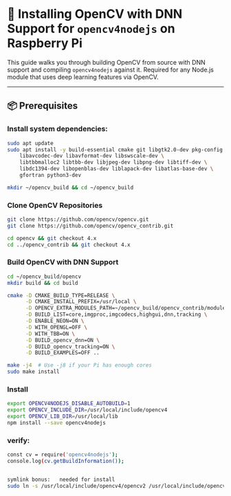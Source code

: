# 🧠 Installing OpenCV with DNN Support for `opencv4nodejs` on Raspberry Pi

This guide walks you through building OpenCV from source with DNN support and compiling `opencv4nodejs` against it. Required for any Node.js module that uses deep learning features via OpenCV.

---

## 📦 Prerequisites

### Install system dependencies:

```bash
sudo apt update
sudo apt install -y build-essential cmake git libgtk2.0-dev pkg-config \
    libavcodec-dev libavformat-dev libswscale-dev \
    libtbbmalloc2 libtbb-dev libjpeg-dev libpng-dev libtiff-dev \
    libdc1394-dev libopenblas-dev liblapack-dev libatlas-base-dev \
    gfortran python3-dev

mkdir ~/opencv_build && cd ~/opencv_build
```

### Clone OpenCV Repositories
```bash
git clone https://github.com/opencv/opencv.git
git clone https://github.com/opencv/opencv_contrib.git

cd opencv && git checkout 4.x
cd ../opencv_contrib && git checkout 4.x
```
### Build OpenCV with DNN Support
```bash
cd ~/opencv_build/opencv
mkdir build && cd build

cmake -D CMAKE_BUILD_TYPE=RELEASE \
      -D CMAKE_INSTALL_PREFIX=/usr/local \
      -D OPENCV_EXTRA_MODULES_PATH=~/opencv_build/opencv_contrib/modules \
      -D BUILD_LIST=core,imgproc,imgcodecs,highgui,dnn,tracking \
      -D ENABLE_NEON=ON \
      -D WITH_OPENGL=OFF \
      -D WITH_TBB=ON \
      -D BUILD_opencv_dnn=ON \
      -D BUILD_opencv_tracking=ON \
      -D BUILD_EXAMPLES=OFF ..

make -j4  # Use -j8 if your Pi has enough cores
sudo make install
```
### Install
```bash
export OPENCV4NODEJS_DISABLE_AUTOBUILD=1
export OPENCV_INCLUDE_DIR=/usr/local/include/opencv4
export OPENCV_LIB_DIR=/usr/local/lib
npm install --save opencv4nodejs
```

### verify:
```bash
const cv = require('opencv4nodejs');
console.log(cv.getBuildInformation());


symlink bonus:   needed for install
sudo ln -s /usr/local/include/opencv4/opencv2 /usr/local/include/opencv2
